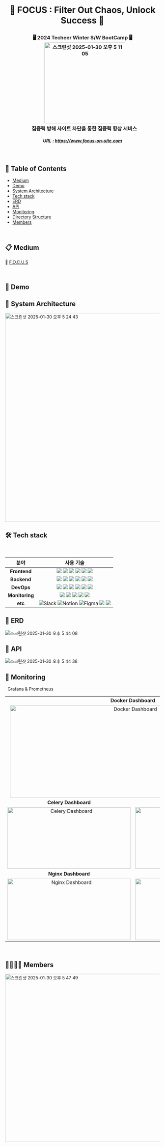 # <p align = center> 🧐 FOCUS : Filter Out Chaos, Unlock Success 🧐 <p>
### <p align = center> 🖥️ 2024 Techeer Winter S/W BootCamp 🖥️ <br> &nbsp;&nbsp;&nbsp;&nbsp;<img width="263" alt="스크린샷 2025-01-30 오후 5 11 05" src="https://github.com/user-attachments/assets/288cebf8-71d1-49d8-8fb2-fee95e64979e" /><br> &nbsp;&nbsp;&nbsp;집중력 방해 사이트 차단을 통한 집중력 향상 서비스 <p> 
##### <p align = center> URL : https://www.focus-on-site.com <p>

<br>

## 📌 Table of Contents
- [Medium](#-Medium)
- [Demo](#-Demo)
- [System Architecture](#-System-Architecture)
- [Tech stack](#-Tech-stack)
- [ERD](#-Erd)
- [API](#-API)
- [Monitoring](#-Monitoring)
- [Directory Structure](#-Directory-Structure)
- [Members](#-Members)

<br>

## 📋 Medium
  🔖 [F.O.C.U.S](https://medium.com/@alskdj7879/focus-filter-out-chaos-unlock-success-e1dbb2b1eea6)

</br>

## 🎥 Demo



## 🚨 System Architecture
<img width="680" alt="스크린샷 2025-01-30 오후 5 24 43" src="https://github.com/user-attachments/assets/d5196234-b8c7-4d66-b507-19860075e6e6" />


## 🛠 Tech stack 
<br>
<div align =center>

분야| 사용 기술|
:--------:|:------------------------------:|
**Frontend** | <img src="https://img.shields.io/badge/typescript-%23007ACC.svg?style=for-the-badge&logo=typescript&logoColor=white"> <img src="https://img.shields.io/badge/javascript-%23323330.svg?style=for-the-badge&logo=javascript&logoColor=%23F7DF1E"> <img src="https://img.shields.io/badge/react-%2320232a.svg?style=for-the-badge&logo=react&logoColor=%2361DAFB"> <img src="https://img.shields.io/badge/tailwindcss-%2338B2AC.svg?style=for-the-badge&logo=tailwind-css&logoColor=white"/> <img src="https://img.shields.io/badge/vite-%23646CFF.svg?style=for-the-badge&logo=vite&logoColor=white"/> <img src="https://img.shields.io/badge/zustand-8B4513.svg?style=for-the-badge&logo=react&logoColor=FFFFFF">
**Backend** | <img src="https://img.shields.io/badge/FastAPI-005571?style=for-the-badge&logo=fastapi"> <img src="https://img.shields.io/badge/RabbitMQ-FF6600?style=for-the-badge&logo=RabbitMQ&logoColor=white"> <img src="https://img.shields.io/badge/Celery-37814A?style=for-the-badge&logo=Celery&logoColor=white"> <img src="https://img.shields.io/badge/mysql-4479A1?style=for-the-badge&logo=mysql&logoColor=white"> <img src="https://img.shields.io/badge/Uvicorn-22C3E6?style=for-the-badge&logo=uvicorn&logoColor=white"> <img src="https://img.shields.io/badge/Mediapipe-1A642A?style=for-the-badge&logo=google&logoColor=white">
**DevOps** | <img src="https://img.shields.io/badge/NGINX-009639?style=for-the-badge&logo=nginx&logoColor=black"> <img src="https://img.shields.io/badge/Docker-2496ED?style=for-the-badge&logo=docker&logoColor=white"> <img src="https://img.shields.io/badge/github%20actions-2088FF?style=for-the-badge&logo=github-actions&logoColor=white"> <img src="https://img.shields.io/badge/Amazon%20CloudFront-232F3E?style=for-the-badge&logo=Amazon-CloudFront&logoColor=white"> <img src="https://img.shields.io/badge/Amazon_EC2-FF9900?style=for-the-badge&logo=Amazon-EC2&logoColor=black"> <img src="https://img.shields.io/badge/Amazon S3-569A31?style=for-the-badge&logo=Amazon S3&logoColor=white">
**Monitoring** |   <img src="https://img.shields.io/badge/Grafana-F46800?style=for-the-badge&logo=grafana&logoColor=black"> <img src="https://img.shields.io/badge/Prometheus-E6522C?style=for-the-badge&logo=Prometheus&logoColor=black"> <img src="https://img.shields.io/badge/alertmanager-E74536?style=for-the-badge&logo=alertmanager&logoColor=black"> <img src = "https://img.shields.io/badge/cadvisor-1478FF?style=for-the-badge&logoColor=black"> <img src="https://img.shields.io/badge/flower-FF69B4?style=for-the-badge&logo=flower&logoColor=white"> 
**etc** | ![Slack](https://img.shields.io/static/v1?style=for-the-badge&message=Slack&color=4A154B&logo=Slack&logoColor=FFFFFF&label=) ![Notion](https://img.shields.io/static/v1?style=for-the-badge&message=Notion&color=000000&logo=Notion&logoColor=FFFFFF&label=) ![Figma](https://img.shields.io/static/v1?style=for-the-badge&message=Figma&color=F24E1E&logo=Figma&logoColor=FFFFFF&label=) <img src="https://img.shields.io/badge/swagger-85EA2D?style=for-the-badge&logo=swagger&logoColor=black"> <img src="https://img.shields.io/badge/Medium-12100E?style=for-the-badge&logo=medium&logoColor=white">
</div>




## 💎 ERD
![스크린샷 2025-01-30 오후 5 44 08](https://github.com/user-attachments/assets/24fe7b4e-43f5-4043-8e3a-070cb2be490b)



## 📙 API
![스크린샷 2025-01-30 오후 5 44 38](https://github.com/user-attachments/assets/12fbd56e-c177-4758-8316-26e916a0bfd3)



## 🔬 Monitoring
&nbsp;&nbsp;Grafana & Prometheus
<table align="center" style="border-collapse: collapse;">
   <tr>
    <td colspan="2" align="center"><b>Docker Dashboard</b></td>
  </tr>
  <tr>
    <td colspan="2" align="center">
      <img src="https://github.com/user-attachments/assets/b3e7a942-856f-407d-9c71-3bf8fe16bd90" alt="Docker Dashboard" style="width: 800px; height: 300px;">
    </td>
  </tr>
  <tr>
    <td align="center"><b>Celery Dashboard</b></td>
    <td align="center"><b>FastAPI Dashboard</b></td>
  </tr>
  <tr>
    <td align="center">
      <img src="https://github.com/user-attachments/assets/18048a66-2988-467e-972b-5361deba062d" alt="Celery Dashboard" style="width: 400px; height: 200px;">
    </td>
    <td align="center">
      <img src="https://github.com/user-attachments/assets/4a7a534f-f7bc-40a0-b329-b1cca886ebce" alt="FastAPI Dashboard" style="width: 400px; height: 200px;">
    </td>
  </tr>
  <tr>
    <td align="center"><b>Nginx Dashboard</b></td>
    <td align="center"><b>RabbitMQ Dashboard</b></td>
  </tr>
  <tr>
    <td align="center">
      <img src="https://github.com/user-attachments/assets/de1f834d-59f1-4409-9b44-6b4899112302" alt="Nginx Dashboard" style="width: 400px; height: 200px;">
    </td>
    <td align="center">
      <img src="https://github.com/user-attachments/assets/5560a6b9-2d14-4f65-aef7-b78fd6dbec98" alt="RabbitMQ Dashboard" style="width: 400px; height: 200px;">
    </td>
  </tr>
</table>


<br>



## 👨‍👩‍👧‍👦 Members
<img width="547" alt="스크린샷 2025-01-30 오후 5 47 49" src="https://github.com/user-attachments/assets/53964275-1a2f-4e18-a836-9946020b0940" />

